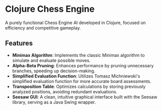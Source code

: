 # Clojure Chess Engine

A purely functional Chess Engine AI developed in Clojure, focused on efficiency and competitive gameplay.

## Features

- **Minimax Algorithm**: Implements the classic Minimax algorithm to simulate and evaluate possible moves.
- **Alpha-Beta Pruning**: Enhances performance by pruning unnecessary branches, speeding up decision-making.
- **Simplified Evaluation Function**: Utilizes Tomasz Michniewski's simplified evaluation function for more accurate board assessments.
- **Transposition Table**: Optimizes calculations by storing previously analyzed positions, avoiding redundant evaluations.
- **Seesaw GUI**: A clean, intuitive graphical interface built with the Seesaw library, serving as a Java Swing wrapper.
